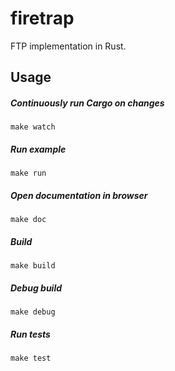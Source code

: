 # firetrap

FTP implementation in Rust.

## Usage

##### Continuously run Cargo on changes
`make watch`

##### Run example
`make run`

##### Open documentation in browser
`make doc`

##### Build
`make build`

##### Debug build
`make debug`

##### Run tests
`make test`
